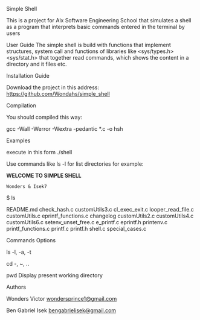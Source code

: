 Simple Shell

This is a project for Alx Software Engineering School that simulates a shell as a program that interprets basic commands entered in the terminal by users

User Guide
The simple shell is build with functions that implement structures, system call and functions of libraries like <sys/types.h> <sys/stat.h> that together read commands, which shows the content in a directory and it files etc.

Installation Guide

Download the project in this address: https://github.com/Wondahs/simple_shell

Compilation

You should compiled this way:

gcc -Wall -Werror -Wextra -pedantic *.c -o hsh

Examples

execute in this form ./shell

Use commands like ls -l for list directories for example:

**WELCOME TO SIMPLE SHELL**

	Wonders & Isek7
$ ls

README.md check_hash.c customUtils3.c cl_exec_exit.c looper_read_file.c customUtils.c eprintf_functions.c changelog customUtils2.c customUtils4.c customUtils6.c setenv_unset_free.c e_printf.c eprintf.h printenv.c printf_functions.c printf.c printf.h shell.c special_cases.c

Commands	  Options

ls	        -l, -a, -t

cd	        -, ~, ..

pwd	        Display present working directory

Authors

Wonders Victor <wondersprince1@gmail.com>

Ben Gabriel Isek <bengabrielisek@gmail.com>
